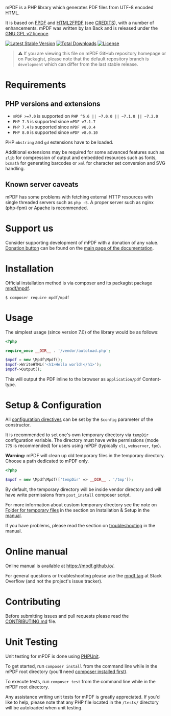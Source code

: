 mPDF is a PHP library which generates PDF files from UTF-8 encoded HTML.

It is based on [FPDF](http://www.fpdf.org/) and [HTML2FPDF](http://html2fpdf.sourceforge.net/)
(see [CREDITS](CREDITS.txt)), with a number of enhancements. mPDF was written by Ian Back and is released
under the [GNU GPL v2 licence](LICENSE.txt).

[![Latest Stable Version](https://poser.pugx.org/mpdf/mpdf/v/stable)](https://packagist.org/packages/mpdf/mpdf)
[![Total Downloads](https://poser.pugx.org/mpdf/mpdf/downloads)](https://packagist.org/packages/mpdf/mpdf)
[![License](https://poser.pugx.org/mpdf/mpdf/license)](https://packagist.org/packages/mpdf/mpdf)


> ⚠ If you are viewing this file on mPDF GitHub repository homepage or on Packagist, please note that
> the default repository branch is `development` which can differ from the last stable release.

Requirements
============

PHP versions and extensions
---------------------------

- `mPDF >=7.0` is supported on `PHP ^5.6 || ~7.0.0 || ~7.1.0 || ~7.2.0`
- `PHP 7.3` is supported since `mPDF v7.1.7`
- `PHP 7.4` is supported since `mPDF v8.0.4`
- `PHP 8.0` is supported since `mPDF v8.0.10`

PHP `mbstring` and `gd` extensions have to be loaded.

Additional extensions may be required for some advanced features such as `zlib` for compression of output and
embedded resources such as fonts, `bcmath` for generating barcodes or `xml` for character set conversion
and SVG handling.

Known server caveats
--------------------

mPDF has some problems with fetching external HTTP resources with single threaded servers such as `php -S`. A proper
server such as nginx (php-fpm) or Apache is recommended.

Support us
==========

Consider supporting development of mPDF with a donation of any value. [Donation button][1] can be found on the
[main page of the documentation][1].

Installation
============

Official installation method is via composer and its packagist package [mpdf/mpdf](https://packagist.org/packages/mpdf/mpdf).

```
$ composer require mpdf/mpdf
```

Usage
=====

The simplest usage (since version 7.0) of the library would be as follows:

```php
<?php

require_once __DIR__ . '/vendor/autoload.php';

$mpdf = new \Mpdf\Mpdf();
$mpdf->WriteHTML('<h1>Hello world!</h1>');
$mpdf->Output();

```

This will output the PDF inline to the browser as `application/pdf` Content-type.

Setup & Configuration
=====================

All [configuration directives](https://mpdf.github.io/reference/mpdf-variables/overview.html) can
be set by the `$config` parameter of the constructor.

It is recommended to set one's own temporary directory via `tempDir` configuration variable.
The directory must have write permissions (mode `775` is recommended) for users using mPDF
(typically `cli`, `webserver`, `fpm`).

**Warning:** mPDF will clean up old temporary files in the temporary directory. Choose a path dedicated to mPDF only.


```php
<?php

$mpdf = new \Mpdf\Mpdf(['tempDir' => __DIR__ . '/tmp']);

```

By default, the temporary directory will be inside vendor directory and will have write permissions from
`post_install` composer script.

For more information about custom temporary directory see the note on
[Folder for temporary files](https://mpdf.github.io/installation-setup/folders-for-temporary-files.html)
in the section on Installation & Setup in the [manual][1].

If you have problems, please read the section on
[troubleshooting](https://mpdf.github.io/troubleshooting/known-issues.html) in the manual.

Online manual
=============

Online manual is available at https://mpdf.github.io/.

For general questions or troubleshooting please use the [mpdf tag](https://stackoverflow.com/questions/tagged/mpdf) at Stack Overflow (and not the project's issue tracker).

Contributing
============

Before submitting issues and pull requests please read the [CONTRIBUTING.md](https://github.com/mpdf/mpdf/blob/development/.github/CONTRIBUTING.md) file.

Unit Testing
============

Unit testing for mPDF is done using [PHPUnit](https://phpunit.de/).

To get started, run `composer install` from the command line while in the mPDF root directory
(you'll need [composer installed first](https://getcomposer.org/download/)).

To execute tests, run `composer test` from the command line while in the mPDF root directory.

Any assistance writing unit tests for mPDF is greatly appreciated. If you'd like to help, please
note that any PHP file located in the `/tests/` directory will be autoloaded when unit testing.

[1]: https://mpdf.github.io
